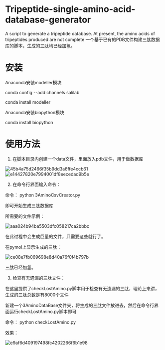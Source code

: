# Tripeptide-single-amino-acid-database-generator
A script to generate a tripeptide database. At present, the amino acids of tripeptides produced are not complete
一个基于已有的PDB文件构建三肽数据库的脚本，生成的三肽均已经加氢。

# 安装

Anaconda安装modeller模块

conda config --add channels salilab

conda install modeller

Anaconda安装biopython模块

conda install biopython

# 使用方法

1. 在脚本目录内创建一个data文件，里面放入pdb文件，用于做数据库

![45b4a75d2466f35b9dd3a6ffe4ccb61](https://user-images.githubusercontent.com/54057111/117917458-bc535980-b31b-11eb-9987-39b1f0942d8f.png)
![e14427820e7994001df8eecedad9b5e](https://user-images.githubusercontent.com/54057111/117917863-911d3a00-b31c-11eb-9f2b-9b43fe4edec7.png)



2. 在命令行界面输入命令：

命令： python 3AminoCsvCreator.py

即可开始生成三肽数据库

所需要的文件示例：

![aaa024b94ba5503dfc058217ca2bbbc](https://user-images.githubusercontent.com/54057111/117917654-1f44f080-b31c-11eb-8c46-25e7aeab31a3.png)

在此过程中会生成巨量的文件，只需要这些就行了。

在pymol上显示生成的三肽：

![ce08e7fb069698e8d40a76f0f4b797b](https://user-images.githubusercontent.com/54057111/117917990-cfb2f480-b31c-11eb-8e78-e2ba7202aca6.png)

三肽已经加氢。

3. 检查有无遗漏的三肽文件：

在这里提供了checkLostAmino.py脚本用于检查有无遗漏的三肽，理论上来讲，生成的三肽总数是有8000个文件

新建一个3AminoDataBase文件夹，将生成的三肽文件放进去，然后在命令行界面运行checkLostAmino.py脚本即可

命令： python checkLostAmino.py

效果：

![e9af6d409197498fc4202266f6b1e98](https://user-images.githubusercontent.com/54057111/117918239-464ff200-b31d-11eb-8452-0695039581da.png)

